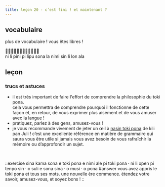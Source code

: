 ```yaml
---
title: leçon 20 - c’est fini ! et maintenant ?
---
```

## vocabulaire

plus de vocabulaire ! vous êtes libres !

󱥁󱤧󱥐󱥍󱤪󱥡󱤡󱥂󱥝󱤧󱤬󱤂 \
ni li pini pi lipu sona la nimi sin li lon ala

## leçon
### trucs et astuces

- il est très important de faire l'effort de comprendre la philosophie du toki pona. \
cela vous permettra de comprendre pourquoi il fonctionne de cette façon et, en retour, de vous exprimer plus aisément et de vous amuser avec la langue !
- pratiquez, parlez à des gens, amusez-vous !
- je vous recommande vivement de jeter un œil à [nasin toki pona](https://github.com/kilipan/nasin-toki) de kili pan Juli ! c’est une excellente référence en matière de grammaire qui saura vous être utile si jamais vous avez besoin de vous rafraîchir la mémoire ou d’approfondir un sujet.

<br>

::exercise
sina kama sona e toki pona e nimi ale pi toki pona · ni li open pi tenpo sin · o suli e sona sina · o musi · o pona
#answer
vous avez appris le toki pona et tous ses mots. une nouvelle ère commence. étendez votre savoir, amusez-vous, et soyez bons !
::